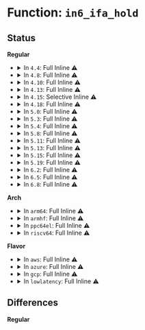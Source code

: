 # Function: <code>in6_ifa_hold</code>

## Status
<b>Regular</b>
<ul>
<li>
<details>
<summary>In <code>4.4</code>: Full Inline ⚠️</summary>

**Collision:** Unique Static

**Inline:** Full

**Transformation:** False

**Instances:**

```
In net/ipv6/addrconf.c (ffffffff817c9e14)
Location: include/net/addrconf.h:325
Inline: True
Inline callers:
  - net/ipv6/addrconf.c:addrconf_mod_dad_work
  - net/ipv6/addrconf.c:__ipv6_dev_get_saddr
  - net/ipv6/addrconf.c:ipv6_create_tempaddr
  - net/ipv6/addrconf.c:addrconf_verify_rtnl
  - net/ipv6/addrconf.c:addrconf_verify_rtnl
  - net/ipv6/addrconf.c:addrconf_verify_rtnl
  - net/ipv6/addrconf.c:addrconf_verify_rtnl
  - net/ipv6/addrconf.c:inet6_addr_del
  - net/ipv6/addrconf.c:addrconf_dad_work
  - net/ipv6/addrconf.c:ipv6_get_ifaddr
```
</details>
</li>
<li>
<details>
<summary>In <code>4.8</code>: Full Inline ⚠️</summary>

**Collision:** Unique Static

**Inline:** Full

**Transformation:** False

**Instances:**

```
In net/ipv6/addrconf.c (ffffffff8183c894)
Location: include/net/addrconf.h:338
Inline: True
Inline callers:
  - net/ipv6/addrconf.c:addrconf_verify_rtnl
  - net/ipv6/addrconf.c:addrconf_verify_rtnl
  - net/ipv6/addrconf.c:addrconf_verify_rtnl
  - net/ipv6/addrconf.c:addrconf_verify_rtnl
  - net/ipv6/addrconf.c:addrconf_dad_work
  - net/ipv6/addrconf.c:addrconf_dad_work
  - net/ipv6/addrconf.c:inet6_addr_del
  - net/ipv6/addrconf.c:ipv6_get_ifaddr
  - net/ipv6/addrconf.c:__ipv6_dev_get_saddr
  - net/ipv6/addrconf.c:ipv6_create_tempaddr
  - net/ipv6/addrconf.c:addrconf_mod_dad_work
```
</details>
</li>
<li>
<details>
<summary>In <code>4.10</code>: Full Inline ⚠️</summary>

**Collision:** Unique Static

**Inline:** Full

**Transformation:** False

**Instances:**

```
In net/ipv6/addrconf.c (ffffffff8186e1c4)
Location: include/net/addrconf.h:340
Inline: True
Inline callers:
  - net/ipv6/addrconf.c:addrconf_verify_rtnl
  - net/ipv6/addrconf.c:addrconf_verify_rtnl
  - net/ipv6/addrconf.c:addrconf_verify_rtnl
  - net/ipv6/addrconf.c:addrconf_verify_rtnl
  - net/ipv6/addrconf.c:addrconf_dad_work
  - net/ipv6/addrconf.c:addrconf_dad_work
  - net/ipv6/addrconf.c:inet6_addr_del
  - net/ipv6/addrconf.c:ipv6_get_ifaddr
  - net/ipv6/addrconf.c:__ipv6_dev_get_saddr
  - net/ipv6/addrconf.c:ipv6_create_tempaddr
  - net/ipv6/addrconf.c:addrconf_mod_dad_work
```
</details>
</li>
<li>
<details>
<summary>In <code>4.13</code>: Full Inline ⚠️</summary>

**Collision:** Unique Static

**Inline:** Full

**Transformation:** False

**Instances:**

```
In net/ipv6/addrconf.c (ffffffff81892fa4)
Location: include/net/addrconf.h:372
Inline: True
Inline callers:
  - net/ipv6/addrconf.c:addrconf_verify_rtnl
  - net/ipv6/addrconf.c:addrconf_verify_rtnl
  - net/ipv6/addrconf.c:addrconf_verify_rtnl
  - net/ipv6/addrconf.c:addrconf_verify_rtnl
  - net/ipv6/addrconf.c:addrconf_dad_work
  - net/ipv6/addrconf.c:addrconf_dad_work
  - net/ipv6/addrconf.c:inet6_addr_del
  - net/ipv6/addrconf.c:ipv6_get_ifaddr
  - net/ipv6/addrconf.c:__ipv6_dev_get_saddr
  - net/ipv6/addrconf.c:ipv6_create_tempaddr
  - net/ipv6/addrconf.c:ipv6_add_addr
  - net/ipv6/addrconf.c:ipv6_add_addr
  - net/ipv6/addrconf.c:addrconf_mod_dad_work
```
</details>
</li>
<li>
<details>
<summary>In <code>4.15</code>: Selective Inline ⚠️</summary>

```c
void in6_ifa_hold(struct inet6_ifaddr *ifp);
```

**Collision:** Unique Static

**Inline:** Selective

**Transformation:** False

**Instances:**

```
In net/ipv6/addrconf.c (ffffffff81914244)
Location: include/net/addrconf.h:371
Inline: True
Inline callers:
  - net/ipv6/addrconf.c:addrconf_verify_rtnl
  - net/ipv6/addrconf.c:addrconf_verify_rtnl
  - net/ipv6/addrconf.c:addrconf_verify_rtnl
  - net/ipv6/addrconf.c:addrconf_verify_rtnl
  - net/ipv6/addrconf.c:addrconf_dad_work
  - net/ipv6/addrconf.c:addrconf_dad_work
  - net/ipv6/addrconf.c:inet6_addr_del
  - net/ipv6/addrconf.c:ipv6_get_ifaddr
  - net/ipv6/addrconf.c:ipv6_create_tempaddr
  - net/ipv6/addrconf.c:ipv6_add_addr
  - net/ipv6/addrconf.c:ipv6_add_addr
  - net/ipv6/addrconf.c:addrconf_mod_dad_work
Direct callers:
  - net/ipv6/addrconf.c:addrconf_notify
```
**Symbols:**

```
ffffffff8190d950-ffffffff8190d960: in6_ifa_hold (STB_LOCAL)
```
</details>
</li>
<li>
<details>
<summary>In <code>4.18</code>: Full Inline ⚠️</summary>

**Collision:** Unique Static

**Inline:** Full

**Transformation:** False

**Instances:**

```
In net/ipv6/addrconf.c (ffffffff8196b895)
Location: include/net/addrconf.h:421
Inline: True
Inline callers:
  - net/ipv6/addrconf.c:addrconf_verify_rtnl
  - net/ipv6/addrconf.c:addrconf_verify_rtnl
  - net/ipv6/addrconf.c:addrconf_verify_rtnl
  - net/ipv6/addrconf.c:addrconf_verify_rtnl
  - net/ipv6/addrconf.c:addrconf_dad_work
  - net/ipv6/addrconf.c:addrconf_dad_work
  - net/ipv6/addrconf.c:addrconf_notify
  - net/ipv6/addrconf.c:inet6_addr_del
  - net/ipv6/addrconf.c:addrconf_dad_stop
  - net/ipv6/addrconf.c:ipv6_get_ifaddr
  - net/ipv6/addrconf.c:ipv6_create_tempaddr
  - net/ipv6/addrconf.c:ipv6_add_addr
  - net/ipv6/addrconf.c:ipv6_add_addr
  - net/ipv6/addrconf.c:addrconf_mod_dad_work
```
</details>
</li>
<li>
<details>
<summary>In <code>5.0</code>: Full Inline ⚠️</summary>

**Collision:** Unique Static

**Inline:** Full

**Transformation:** False

**Instances:**

```
In net/ipv6/addrconf.c (ffffffff819a1195)
Location: include/net/addrconf.h:429
Inline: True
Inline callers:
  - net/ipv6/addrconf.c:addrconf_verify_rtnl
  - net/ipv6/addrconf.c:addrconf_verify_rtnl
  - net/ipv6/addrconf.c:addrconf_verify_rtnl
  - net/ipv6/addrconf.c:addrconf_verify_rtnl
  - net/ipv6/addrconf.c:addrconf_dad_work
  - net/ipv6/addrconf.c:addrconf_dad_work
  - net/ipv6/addrconf.c:addrconf_notify
  - net/ipv6/addrconf.c:inet6_addr_del
  - net/ipv6/addrconf.c:addrconf_dad_stop
  - net/ipv6/addrconf.c:ipv6_get_ifaddr
  - net/ipv6/addrconf.c:ipv6_create_tempaddr
  - net/ipv6/addrconf.c:ipv6_add_addr
  - net/ipv6/addrconf.c:ipv6_add_addr
  - net/ipv6/addrconf.c:addrconf_mod_dad_work
```
</details>
</li>
<li>
<details>
<summary>In <code>5.3</code>: Full Inline ⚠️</summary>

**Collision:** Unique Static

**Inline:** Full

**Transformation:** False

**Instances:**

```
In net/ipv6/addrconf.c (ffffffff81a0d381)
Location: include/net/addrconf.h:418
Inline: True
Inline callers:
  - net/ipv6/addrconf.c:addrconf_verify_rtnl
  - net/ipv6/addrconf.c:addrconf_verify_rtnl
  - net/ipv6/addrconf.c:addrconf_verify_rtnl
  - net/ipv6/addrconf.c:addrconf_verify_rtnl
  - net/ipv6/addrconf.c:addrconf_dad_work
  - net/ipv6/addrconf.c:addrconf_dad_work
  - net/ipv6/addrconf.c:addrconf_notify
  - net/ipv6/addrconf.c:inet6_addr_del
  - net/ipv6/addrconf.c:addrconf_dad_stop
  - net/ipv6/addrconf.c:ipv6_get_ifaddr
  - net/ipv6/addrconf.c:ipv6_create_tempaddr
  - net/ipv6/addrconf.c:ipv6_add_addr
  - net/ipv6/addrconf.c:ipv6_add_addr
  - net/ipv6/addrconf.c:addrconf_mod_dad_work
```
</details>
</li>
<li>
<details>
<summary>In <code>5.4</code>: Full Inline ⚠️</summary>

**Collision:** Unique Static

**Inline:** Full

**Transformation:** False

**Instances:**

```
In net/ipv6/addrconf.c (ffffffff81a44061)
Location: include/net/addrconf.h:418
Inline: True
Inline callers:
  - net/ipv6/addrconf.c:addrconf_verify_rtnl
  - net/ipv6/addrconf.c:addrconf_verify_rtnl
  - net/ipv6/addrconf.c:addrconf_verify_rtnl
  - net/ipv6/addrconf.c:addrconf_verify_rtnl
  - net/ipv6/addrconf.c:addrconf_dad_work
  - net/ipv6/addrconf.c:addrconf_dad_work
  - net/ipv6/addrconf.c:addrconf_notify
  - net/ipv6/addrconf.c:inet6_addr_del
  - net/ipv6/addrconf.c:addrconf_dad_stop
  - net/ipv6/addrconf.c:ipv6_get_ifaddr
  - net/ipv6/addrconf.c:ipv6_create_tempaddr
  - net/ipv6/addrconf.c:ipv6_add_addr
  - net/ipv6/addrconf.c:ipv6_add_addr
  - net/ipv6/addrconf.c:addrconf_mod_dad_work
```
</details>
</li>
<li>
<details>
<summary>In <code>5.8</code>: Full Inline ⚠️</summary>

**Collision:** Unique Static

**Inline:** Full

**Transformation:** False

**Instances:**

```
In net/ipv6/addrconf.c (ffffffff81b3a7ee)
Location: include/net/addrconf.h:420
Inline: True
Inline callers:
  - net/ipv6/addrconf.c:addrconf_verify_rtnl
  - net/ipv6/addrconf.c:addrconf_verify_rtnl
  - net/ipv6/addrconf.c:addrconf_verify_rtnl
  - net/ipv6/addrconf.c:addrconf_verify_rtnl
  - net/ipv6/addrconf.c:addrconf_dad_work
  - net/ipv6/addrconf.c:addrconf_dad_begin
  - net/ipv6/addrconf.c:addrconf_dad_kick
  - net/ipv6/addrconf.c:addrconf_add_linklocal
  - net/ipv6/addrconf.c:inet6_addr_del
  - net/ipv6/addrconf.c:addrconf_dad_failure
  - net/ipv6/addrconf.c:addrconf_dad_stop
  - net/ipv6/addrconf.c:ipv6_get_ifaddr
  - net/ipv6/addrconf.c:ipv6_add_addr
  - net/ipv6/addrconf.c:ipv6_add_addr
```
</details>
</li>
<li>
<details>
<summary>In <code>5.11</code>: Full Inline ⚠️</summary>

**Collision:** Unique Static

**Inline:** Full

**Transformation:** False

**Instances:**

```
In net/ipv6/addrconf.c (ffffffff81b494ee)
Location: include/net/addrconf.h:423
Inline: True
Inline callers:
  - net/ipv6/addrconf.c:addrconf_verify_rtnl
  - net/ipv6/addrconf.c:addrconf_verify_rtnl
  - net/ipv6/addrconf.c:addrconf_verify_rtnl
  - net/ipv6/addrconf.c:addrconf_verify_rtnl
  - net/ipv6/addrconf.c:addrconf_dad_work
  - net/ipv6/addrconf.c:addrconf_dad_begin
  - net/ipv6/addrconf.c:addrconf_dad_kick
  - net/ipv6/addrconf.c:addrconf_add_linklocal
  - net/ipv6/addrconf.c:inet6_addr_del
  - net/ipv6/addrconf.c:addrconf_dad_stop
  - net/ipv6/addrconf.c:ipv6_get_ifaddr
  - net/ipv6/addrconf.c:ipv6_add_addr
  - net/ipv6/addrconf.c:ipv6_add_addr
```
</details>
</li>
<li>
<details>
<summary>In <code>5.13</code>: Full Inline ⚠️</summary>

**Collision:** Unique Static

**Inline:** Full

**Transformation:** False

**Instances:**

```
In net/ipv6/addrconf.c (ffffffff81b3711e)
Location: include/net/addrconf.h:422
Inline: True
Inline callers:
  - net/ipv6/addrconf.c:addrconf_verify_rtnl
  - net/ipv6/addrconf.c:addrconf_verify_rtnl
  - net/ipv6/addrconf.c:addrconf_verify_rtnl
  - net/ipv6/addrconf.c:addrconf_verify_rtnl
  - net/ipv6/addrconf.c:addrconf_dad_work
  - net/ipv6/addrconf.c:addrconf_dad_begin
  - net/ipv6/addrconf.c:addrconf_dad_kick
  - net/ipv6/addrconf.c:addrconf_add_linklocal
  - net/ipv6/addrconf.c:inet6_addr_del
  - net/ipv6/addrconf.c:addrconf_dad_stop
  - net/ipv6/addrconf.c:ipv6_get_ifaddr
  - net/ipv6/addrconf.c:ipv6_add_addr
  - net/ipv6/addrconf.c:ipv6_add_addr
```
</details>
</li>
<li>
<details>
<summary>In <code>5.15</code>: Full Inline ⚠️</summary>

**Collision:** Unique Static

**Inline:** Full

**Transformation:** False

**Instances:**

```
In net/ipv6/addrconf.c (ffffffff81bfd8de)
Location: include/net/addrconf.h:422
Inline: True
Inline callers:
  - net/ipv6/addrconf.c:addrconf_verify_rtnl
  - net/ipv6/addrconf.c:addrconf_verify_rtnl
  - net/ipv6/addrconf.c:addrconf_verify_rtnl
  - net/ipv6/addrconf.c:addrconf_verify_rtnl
  - net/ipv6/addrconf.c:addrconf_dad_work
  - net/ipv6/addrconf.c:addrconf_dad_begin
  - net/ipv6/addrconf.c:addrconf_dad_kick
  - net/ipv6/addrconf.c:addrconf_permanent_addr
  - net/ipv6/addrconf.c:addrconf_add_linklocal
  - net/ipv6/addrconf.c:inet6_addr_del
  - net/ipv6/addrconf.c:addrconf_dad_stop
  - net/ipv6/addrconf.c:ipv6_get_ifaddr
  - net/ipv6/addrconf.c:ipv6_add_addr
  - net/ipv6/addrconf.c:ipv6_add_addr
```
</details>
</li>
<li>
<details>
<summary>In <code>5.19</code>: Full Inline ⚠️</summary>

**Collision:** Unique Static

**Inline:** Full

**Transformation:** False

**Instances:**

```
In net/ipv6/addrconf.c (ffffffff81d972d0)
Location: include/net/addrconf.h:427
Inline: True
Inline callers:
  - net/ipv6/addrconf.c:addrconf_verify_rtnl
  - net/ipv6/addrconf.c:addrconf_verify_rtnl
  - net/ipv6/addrconf.c:addrconf_verify_rtnl
  - net/ipv6/addrconf.c:addrconf_verify_rtnl
  - net/ipv6/addrconf.c:addrconf_dad_work
  - net/ipv6/addrconf.c:addrconf_dad_work
  - net/ipv6/addrconf.c:addrconf_dad_kick
  - net/ipv6/addrconf.c:addrconf_permanent_addr
  - net/ipv6/addrconf.c:addrconf_add_linklocal
  - net/ipv6/addrconf.c:inet6_addr_del
  - net/ipv6/addrconf.c:addrconf_dad_stop
  - net/ipv6/addrconf.c:ipv6_get_ifaddr
  - net/ipv6/addrconf.c:ipv6_add_addr
  - net/ipv6/addrconf.c:ipv6_add_addr
```
</details>
</li>
<li>
<details>
<summary>In <code>6.2</code>: Full Inline ⚠️</summary>

**Collision:** Unique Static

**Inline:** Full

**Transformation:** False

**Instances:**

```
In net/ipv6/addrconf.c (ffffffff81f660ba)
Location: include/net/addrconf.h:427
Inline: True
Inline callers:
  - net/ipv6/addrconf.c:addrconf_verify_rtnl
  - net/ipv6/addrconf.c:addrconf_verify_rtnl
  - net/ipv6/addrconf.c:addrconf_verify_rtnl
  - net/ipv6/addrconf.c:addrconf_verify_rtnl
  - net/ipv6/addrconf.c:addrconf_dad_work
  - net/ipv6/addrconf.c:addrconf_dad_work
  - net/ipv6/addrconf.c:addrconf_dad_kick
  - net/ipv6/addrconf.c:addrconf_permanent_addr
  - net/ipv6/addrconf.c:addrconf_add_linklocal
  - net/ipv6/addrconf.c:inet6_addr_del
  - net/ipv6/addrconf.c:addrconf_dad_stop
  - net/ipv6/addrconf.c:ipv6_get_ifaddr
  - net/ipv6/addrconf.c:ipv6_add_addr
  - net/ipv6/addrconf.c:ipv6_add_addr
```
</details>
</li>
<li>
<details>
<summary>In <code>6.5</code>: Full Inline ⚠️</summary>

**Collision:** Unique Static

**Inline:** Full

**Transformation:** False

**Instances:**

```
In net/ipv6/addrconf.c (ffffffff81fc61ca)
Location: include/net/addrconf.h:427
Inline: True
Inline callers:
  - net/ipv6/addrconf.c:addrconf_verify_rtnl
  - net/ipv6/addrconf.c:addrconf_verify_rtnl
  - net/ipv6/addrconf.c:addrconf_verify_rtnl
  - net/ipv6/addrconf.c:addrconf_verify_rtnl
  - net/ipv6/addrconf.c:addrconf_dad_work
  - net/ipv6/addrconf.c:addrconf_dad_work
  - net/ipv6/addrconf.c:addrconf_dad_kick
  - net/ipv6/addrconf.c:addrconf_permanent_addr
  - net/ipv6/addrconf.c:addrconf_add_linklocal
  - net/ipv6/addrconf.c:inet6_addr_del
  - net/ipv6/addrconf.c:addrconf_dad_stop
  - net/ipv6/addrconf.c:ipv6_get_ifaddr
  - net/ipv6/addrconf.c:ipv6_add_addr
  - net/ipv6/addrconf.c:ipv6_add_addr
```
</details>
</li>
<li>
<details>
<summary>In <code>6.8</code>: Full Inline ⚠️</summary>

**Collision:** Unique Static

**Inline:** Full

**Transformation:** False

**Instances:**

```
In net/ipv6/addrconf.c (ffffffff820937ad)
Location: include/net/addrconf.h:435
Inline: True
Inline callers:
  - net/ipv6/addrconf.c:addrconf_verify_rtnl
  - net/ipv6/addrconf.c:addrconf_verify_rtnl
  - net/ipv6/addrconf.c:addrconf_verify_rtnl
  - net/ipv6/addrconf.c:addrconf_verify_rtnl
  - net/ipv6/addrconf.c:addrconf_dad_work
  - net/ipv6/addrconf.c:addrconf_dad_work
  - net/ipv6/addrconf.c:addrconf_dad_kick
  - net/ipv6/addrconf.c:addrconf_permanent_addr
  - net/ipv6/addrconf.c:addrconf_add_linklocal
  - net/ipv6/addrconf.c:inet6_addr_del
  - net/ipv6/addrconf.c:addrconf_dad_stop
  - net/ipv6/addrconf.c:ipv6_get_ifaddr
  - net/ipv6/addrconf.c:ipv6_add_addr
  - net/ipv6/addrconf.c:ipv6_add_addr
```
</details>
</li>
</ul>
<b>Arch</b>
<ul>
<li>
<details>
<summary>In <code>arm64</code>: Full Inline ⚠️</summary>

**Collision:** Unique Static

**Inline:** Full

**Transformation:** False

**Instances:**

```
In net/ipv6/addrconf.c (ffff800010d06204)
Location: include/net/addrconf.h:418
Inline: True
Inline callers:
  - net/ipv6/addrconf.c:addrconf_verify_rtnl
  - net/ipv6/addrconf.c:addrconf_verify_rtnl
  - net/ipv6/addrconf.c:addrconf_verify_rtnl
  - net/ipv6/addrconf.c:addrconf_verify_rtnl
  - net/ipv6/addrconf.c:addrconf_dad_work
  - net/ipv6/addrconf.c:addrconf_dad_work
  - net/ipv6/addrconf.c:addrconf_notify
  - net/ipv6/addrconf.c:inet6_addr_del
  - net/ipv6/addrconf.c:addrconf_dad_stop
  - net/ipv6/addrconf.c:ipv6_get_ifaddr
  - net/ipv6/addrconf.c:ipv6_create_tempaddr
  - net/ipv6/addrconf.c:ipv6_add_addr
  - net/ipv6/addrconf.c:ipv6_add_addr
  - net/ipv6/addrconf.c:addrconf_mod_dad_work
```
</details>
</li>
<li>
<details>
<summary>In <code>armhf</code>: Full Inline ⚠️</summary>

**Collision:** Unique Static

**Inline:** Full

**Transformation:** False

**Instances:**

```
In net/ipv6/addrconf.c (c0e0cfb0)
Location: include/net/addrconf.h:418
Inline: True
Inline callers:
  - net/ipv6/addrconf.c:addrconf_verify_rtnl
  - net/ipv6/addrconf.c:addrconf_verify_rtnl
  - net/ipv6/addrconf.c:addrconf_verify_rtnl
  - net/ipv6/addrconf.c:addrconf_verify_rtnl
  - net/ipv6/addrconf.c:addrconf_dad_work
  - net/ipv6/addrconf.c:addrconf_dad_work
  - net/ipv6/addrconf.c:addrconf_notify
  - net/ipv6/addrconf.c:inet6_addr_del
  - net/ipv6/addrconf.c:addrconf_dad_stop
  - net/ipv6/addrconf.c:ipv6_get_ifaddr
  - net/ipv6/addrconf.c:ipv6_create_tempaddr
  - net/ipv6/addrconf.c:ipv6_add_addr
  - net/ipv6/addrconf.c:ipv6_add_addr
  - net/ipv6/addrconf.c:addrconf_mod_dad_work
```
</details>
</li>
<li>
<details>
<summary>In <code>ppc64el</code>: Full Inline ⚠️</summary>

**Collision:** Unique Static

**Inline:** Full

**Transformation:** False

**Instances:**

```
In net/ipv6/addrconf.c (c000000000e303d4)
Location: include/net/addrconf.h:418
Inline: True
Inline callers:
  - net/ipv6/addrconf.c:addrconf_verify_rtnl
  - net/ipv6/addrconf.c:addrconf_verify_rtnl
  - net/ipv6/addrconf.c:addrconf_verify_rtnl
  - net/ipv6/addrconf.c:addrconf_verify_rtnl
  - net/ipv6/addrconf.c:addrconf_dad_work
  - net/ipv6/addrconf.c:addrconf_dad_work
  - net/ipv6/addrconf.c:addrconf_notify
  - net/ipv6/addrconf.c:inet6_addr_del
  - net/ipv6/addrconf.c:addrconf_dad_stop
  - net/ipv6/addrconf.c:ipv6_get_ifaddr
  - net/ipv6/addrconf.c:ipv6_create_tempaddr
  - net/ipv6/addrconf.c:ipv6_add_addr
  - net/ipv6/addrconf.c:ipv6_add_addr
  - net/ipv6/addrconf.c:addrconf_mod_dad_work
```
</details>
</li>
<li>
<details>
<summary>In <code>riscv64</code>: Full Inline ⚠️</summary>

**Collision:** Unique Static

**Inline:** Full

**Transformation:** False

**Instances:**

```
In net/ipv6/addrconf.c (ffffffe00084e684)
Location: include/net/addrconf.h:418
Inline: True
Inline callers:
  - net/ipv6/addrconf.c:addrconf_verify_rtnl
  - net/ipv6/addrconf.c:addrconf_verify_rtnl
  - net/ipv6/addrconf.c:addrconf_verify_rtnl
  - net/ipv6/addrconf.c:addrconf_verify_rtnl
  - net/ipv6/addrconf.c:addrconf_dad_work
  - net/ipv6/addrconf.c:addrconf_dad_work
  - net/ipv6/addrconf.c:addrconf_notify
  - net/ipv6/addrconf.c:inet6_addr_del
  - net/ipv6/addrconf.c:addrconf_dad_stop
  - net/ipv6/addrconf.c:ipv6_get_ifaddr
  - net/ipv6/addrconf.c:ipv6_create_tempaddr
  - net/ipv6/addrconf.c:ipv6_add_addr
  - net/ipv6/addrconf.c:ipv6_add_addr
  - net/ipv6/addrconf.c:addrconf_mod_dad_work
```
</details>
</li>
</ul>
<b>Flavor</b>
<ul>
<li>
<details>
<summary>In <code>aws</code>: Full Inline ⚠️</summary>

**Collision:** Unique Static

**Inline:** Full

**Transformation:** False

**Instances:**

```
In net/ipv6/addrconf.c (ffffffff819e36f1)
Location: include/net/addrconf.h:418
Inline: True
Inline callers:
  - net/ipv6/addrconf.c:addrconf_verify_rtnl
  - net/ipv6/addrconf.c:addrconf_verify_rtnl
  - net/ipv6/addrconf.c:addrconf_verify_rtnl
  - net/ipv6/addrconf.c:addrconf_verify_rtnl
  - net/ipv6/addrconf.c:addrconf_dad_work
  - net/ipv6/addrconf.c:addrconf_dad_work
  - net/ipv6/addrconf.c:addrconf_notify
  - net/ipv6/addrconf.c:inet6_addr_del
  - net/ipv6/addrconf.c:addrconf_dad_stop
  - net/ipv6/addrconf.c:ipv6_get_ifaddr
  - net/ipv6/addrconf.c:ipv6_create_tempaddr
  - net/ipv6/addrconf.c:ipv6_add_addr
  - net/ipv6/addrconf.c:ipv6_add_addr
  - net/ipv6/addrconf.c:addrconf_mod_dad_work
```
</details>
</li>
<li>
<details>
<summary>In <code>azure</code>: Full Inline ⚠️</summary>

**Collision:** Unique Static

**Inline:** Full

**Transformation:** False

**Instances:**

```
In net/ipv6/addrconf.c (ffffffff819a04b1)
Location: include/net/addrconf.h:418
Inline: True
Inline callers:
  - net/ipv6/addrconf.c:addrconf_verify_rtnl
  - net/ipv6/addrconf.c:addrconf_verify_rtnl
  - net/ipv6/addrconf.c:addrconf_verify_rtnl
  - net/ipv6/addrconf.c:addrconf_verify_rtnl
  - net/ipv6/addrconf.c:addrconf_dad_work
  - net/ipv6/addrconf.c:addrconf_dad_work
  - net/ipv6/addrconf.c:addrconf_notify
  - net/ipv6/addrconf.c:inet6_addr_del
  - net/ipv6/addrconf.c:addrconf_dad_stop
  - net/ipv6/addrconf.c:ipv6_get_ifaddr
  - net/ipv6/addrconf.c:ipv6_create_tempaddr
  - net/ipv6/addrconf.c:ipv6_add_addr
  - net/ipv6/addrconf.c:ipv6_add_addr
  - net/ipv6/addrconf.c:addrconf_mod_dad_work
```
</details>
</li>
<li>
<details>
<summary>In <code>gcp</code>: Full Inline ⚠️</summary>

**Collision:** Unique Static

**Inline:** Full

**Transformation:** False

**Instances:**

```
In net/ipv6/addrconf.c (ffffffff81a4e171)
Location: include/net/addrconf.h:418
Inline: True
Inline callers:
  - net/ipv6/addrconf.c:addrconf_verify_rtnl
  - net/ipv6/addrconf.c:addrconf_verify_rtnl
  - net/ipv6/addrconf.c:addrconf_verify_rtnl
  - net/ipv6/addrconf.c:addrconf_verify_rtnl
  - net/ipv6/addrconf.c:addrconf_dad_work
  - net/ipv6/addrconf.c:addrconf_dad_work
  - net/ipv6/addrconf.c:addrconf_notify
  - net/ipv6/addrconf.c:inet6_addr_del
  - net/ipv6/addrconf.c:addrconf_dad_stop
  - net/ipv6/addrconf.c:ipv6_get_ifaddr
  - net/ipv6/addrconf.c:ipv6_create_tempaddr
  - net/ipv6/addrconf.c:ipv6_add_addr
  - net/ipv6/addrconf.c:ipv6_add_addr
  - net/ipv6/addrconf.c:addrconf_mod_dad_work
```
</details>
</li>
<li>
<details>
<summary>In <code>lowlatency</code>: Full Inline ⚠️</summary>

**Collision:** Unique Static

**Inline:** Full

**Transformation:** False

**Instances:**

```
In net/ipv6/addrconf.c (ffffffff81a5a0d4)
Location: include/net/addrconf.h:418
Inline: True
Inline callers:
  - net/ipv6/addrconf.c:addrconf_verify_rtnl
  - net/ipv6/addrconf.c:addrconf_verify_rtnl
  - net/ipv6/addrconf.c:addrconf_verify_rtnl
  - net/ipv6/addrconf.c:addrconf_verify_rtnl
  - net/ipv6/addrconf.c:addrconf_dad_work
  - net/ipv6/addrconf.c:addrconf_dad_work
  - net/ipv6/addrconf.c:addrconf_notify
  - net/ipv6/addrconf.c:inet6_addr_del
  - net/ipv6/addrconf.c:addrconf_dad_stop
  - net/ipv6/addrconf.c:ipv6_get_ifaddr
  - net/ipv6/addrconf.c:ipv6_create_tempaddr
  - net/ipv6/addrconf.c:ipv6_add_addr
  - net/ipv6/addrconf.c:ipv6_add_addr
  - net/ipv6/addrconf.c:addrconf_mod_dad_work
```
</details>
</li>
</ul>

## Differences
<b>Regular</b>
<ul>
</ul>
